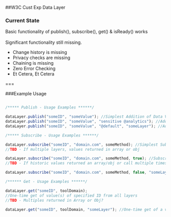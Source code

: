##W3C Cust Exp Data Layer


### Current State
Basic functionality of publish(), subscribe(), get() & isReady() works <br> <br>
Significant functionality still missing.<br>
<ul><li>Change history is missing</li>
<li>Privacy checks are missing</li>
<li>Chaining is missing</li>
<li>Zero Error Checking</li>
<li>Et Cetera, Et Cetera</li>
</ul>
===

###Example Usage

```JavaScript

/***** Publish - Usage Examples ******/

dataLayer.publish("someID", "someValue"); //Simplest Addition of Data Value
dataLayer.publish("someID", "someValue", "sensitive @analytics"); //Addition of Data Value with Privacy Policy
dataLayer.publish("someID", "someValue", "@default", "someLayer"); //Addition of Data Value specifying dataLayer

/***** Subscribe - Usage Examples ******/

dataLayer.subscribe("someID", "domain.com", someMethod); //Simplest Subscribe to Data Value
//TBD - If multiple layers, values returned in array or obj

dataLayer.subscribe("someID", "domain.com", someMethod, true); //Subscribe & send previous updates
//TBD - If historic values returned an array/obj or call multiple times

dataLayer.subscribe("someID", "domain.com", someMethod, false, "someLayer"); //Specific Layer

/****** Get - Usage Examples ******/

dataLayer.get("someID", toolDomain); 
//One-time get of value(s) of specified ID from all layers
//TBD - Multiples returned in Array or Obj?

dataLayer.get("someID", toolDomain, "someLayer"); //One-time get of a value from specified layer
```
